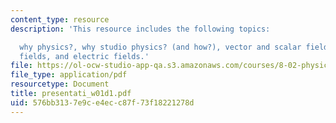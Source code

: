 ```yaml
---
content_type: resource
description: 'This resource includes the following topics:

  why physics?, why studio physics? (and how?), vector and scalar fields, gravitational
  fields, and electric fields.'
file: https://ol-ocw-studio-app-qa.s3.amazonaws.com/courses/8-02-physics-ii-electricity-and-magnetism-spring-2007/576bb3137e9ce4ecc87f73f18221278d_presentati_w01d1.pdf
file_type: application/pdf
resourcetype: Document
title: presentati_w01d1.pdf
uid: 576bb313-7e9c-e4ec-c87f-73f18221278d
---
```

